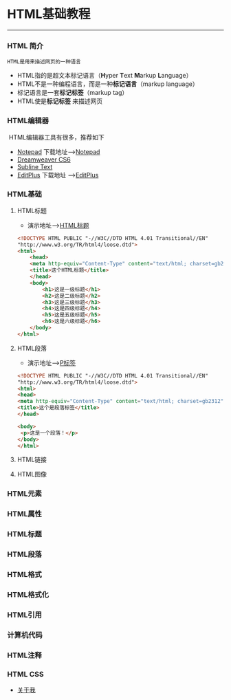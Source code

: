 # HTML基础教程

---



### HTML 简介

`HTML是用来描述网页的一种语言`

* HTML指的是超文本标记语言（**H**yper **T**ext  **M**arkup **L**anguage）
* HTML不是一种编程语言，而是一种**标记语言**（markup language）
* 标记语言是一套**标记标签**（markup tag）
* HTML使是**标记标签** 来描述网页  

### HTML编辑器

​	HTML编辑器工具有很多，推荐如下

* [Notepad](https://notepad-plus-plus.org/)    下载地址—>[Notepad](https://notepad-plus-plus.org/download/v7.6.2.html)
* [Dreamweaver CS6](https://www.adobe.com/cn/products/cs6/dreamweaver.html)
* [Subline Text](https://www.sublimetext.com/)
* [EditPlus](https://www.editplus.com/)   下载地址 —>[EditPlus](https://www.editplus.com/download.html)

### HTML基础

1. HTML标题

   * 演示地址—–>[HTML标题](https://www.likui.co/HTML/HTML/FisrtSegment/index.html)

   ```html
   <!DOCTYPE HTML PUBLIC "-//W3C//DTD HTML 4.01 Transitional//EN"
   "http://www.w3.org/TR/html4/loose.dtd">
   <html>
       <head>
       <meta http-equiv="Content-Type" content="text/html; charset=gb2312">
       <title>这个HTML标题</title>
       </head>
       <body>
           <h1>这是一级标题</h1>
           <h2>这是二级标题</h2>
           <h3>这是三级标题</h3>
           <h4>这是四级标题</h4>
           <h5>这是五级标题</h5>
           <h6>这是六级标题</h6>
       </body>
   </html>
   ```

2. HTML段落

   * 演示地址——>[P标签](https://www.likui.co/HTML/HTML/SecondSegment/index.html)

   ```html
   <!DOCTYPE HTML PUBLIC "-//W3C//DTD HTML 4.01 Transitional//EN"
   "http://www.w3.org/TR/html4/loose.dtd">
   <html>
   <head>
   <meta http-equiv="Content-Type" content="text/html; charset=gb2312">
   <title>这个是段落标签</title>
   </head>
   
   <body>
   	<p>这是一个段落！</p>
   </body>
   </html>
   ```

3. HTML链接

4. HTML图像

   

### HTML元素

### HTML属性

### HTML标题

### HTML段落

### HTML格式

### HTML格式化

### HTML引用

### 计算机代码

### HTML注释

### HTML CSS





















- <a href="https://www.likui.co/" target="_blank">关于我</a>
